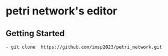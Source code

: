 # petri network's editor

## Getting Started
    - git clone  https://github.com/imsp2023/petri_network.git
